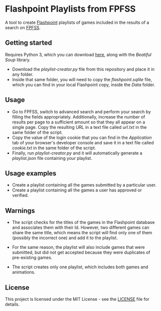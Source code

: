 # Flashpoint Playlists from FPFSS
A tool to create [Flashpoint](https://bluemaxima.org/flashpoint/) playlists of games included in the results of a search on [FPFSS](https://fpfss.unstable.life/).

## Getting started

Requires Python 3, which you can download [here](https://www.python.org/downloads/), along with the *Beatiful Soup* library.

- Download the *playlist-creator.py* file from this repository and place it in any folder.
- Inside that same folder, you will need to copy the *flashpoint.sqlite* file, which you can find in your local Flashpoint copy, inside the *Data* folder.

## Usage

- Go to FPFSS, switch to advanced search and perform your search by filling the fields appropriately. Additionally, increase the number of results per page to a sufficient amount so that they all appear on a single page. Copy the resulting URL in a text file called *url.txt* in the same folder of the script.
- Copy the value of the login cookie that you can find in the *Application* tab of your browser's developer console and save it in a text file called *cookie.txt* in the same folder of the script.
- Finally, run *playlist-creator.py* and it will automatically generate a *playlist.json* file containing your playlist.

## Usage examples

- Create a playlist containing all the games submitted by a particular user.
- Create a playlist containing all the games a user has approved or verified.

## Warnings

- The script checks for the titles of the games in the Flashpoint database and associates them with their Id. However, two different games can share the same title, which means the script will find only one of them (possibly the incorrect one) and add it to the playlist.

- For the same reason, the playlist will also include games that were submitted, but did not get accepted because they were duplicates of pre-existing games.

- The script creates only one playlist, which includes both games and animations.

## License

This project is licensed under the MIT License - see the [LICENSE](https://github.com/giovanni-cutri/flashpoint-playlist-from-fpfss/blob/main/LICENSE) file for details.
